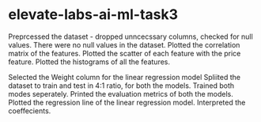 # elevate-labs-ai-ml-task3

Preprcessed the dataset - dropped unncecssary columns, checked for null values. There were no null values in the dataset. 
Plotted the correlation matrix of the features.
Plotted the scatter of each feature with the price feature.
Plotted the histograms of all the features.

Selected the Weight column for the linear regression model
Spliited the dataset to train and test in 4:1 ratio, for both the models.
Trained both modes seperately.
Printed the evaluation metrics of both the models.
Plotted the regression line of the linear regression model.
Interpreted the coeffecients.

